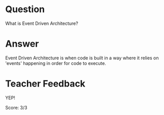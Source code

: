 # Question

What is Event Driven Architecture?

# Answer

Event Driven Architecture is when code is built in a way where it relies on 'events' happening in order for code to execute.

# Teacher Feedback

YEP!

Score: 3/3